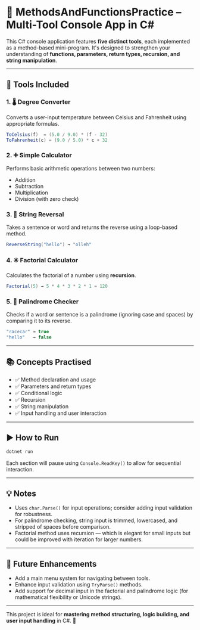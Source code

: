 # 🧠 MethodsAndFunctionsPractice – Multi-Tool Console App in C#

This C# console application features **five distinct tools**, each implemented as a method-based mini-program. It's designed to strengthen your understanding of **functions, parameters, return types, recursion, and string manipulation**.

---

## 🧪 Tools Included

### 1. 🌡️ Degree Converter
Converts a user-input temperature between Celsius and Fahrenheit using appropriate formulas.

```csharp
ToCelsius(f)  = (5.0 / 9.0) * (f - 32)
ToFahrenheit(c) = (9.0 / 5.0) * c + 32
```

### 2. ➕ Simple Calculator
Performs basic arithmetic operations between two numbers:
- Addition
- Subtraction
- Multiplication
- Division (with zero check)

### 3. 🔁 String Reversal
Takes a sentence or word and returns the reverse using a loop-based method.

```csharp
ReverseString("hello") → "olleh"
```

### 4. ✳️ Factorial Calculator
Calculates the factorial of a number using **recursion**.

```csharp
Factorial(5) → 5 * 4 * 3 * 2 * 1 = 120
```

### 5. 🔄 Palindrome Checker
Checks if a word or sentence is a palindrome (ignoring case and spaces) by comparing it to its reverse.

```csharp
"racecar" → true  
"hello"   → false
```

---

## 📚 Concepts Practised

- ✅ Method declaration and usage
- ✅ Parameters and return types
- ✅ Conditional logic
- ✅ Recursion
- ✅ String manipulation
- ✅ Input handling and user interaction

---

## ▶️ How to Run

```bash
dotnet run
```

Each section will pause using `Console.ReadKey()` to allow for sequential interaction.

---

## 💡 Notes

- Uses `char.Parse()` for input operations; consider adding input validation for robustness.
- For palindrome checking, string input is trimmed, lowercased, and stripped of spaces before comparison.
- Factorial method uses recursion — which is elegant for small inputs but could be improved with iteration for larger numbers.

---

## 🚀 Future Enhancements

- Add a main menu system for navigating between tools.
- Enhance input validation using `TryParse()` methods.
- Add support for decimal input in the factorial and palindrome logic (for mathematical flexibility or Unicode strings).

---

This project is ideal for **mastering method structuring, logic building, and user input handling** in C#. 🧰

